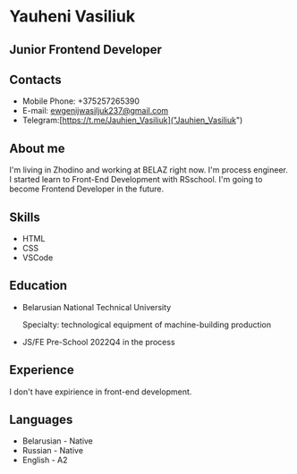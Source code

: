 # Yauheni Vasiliuk
## Junior Frontend Developer
## Contacts
+ Mobile Phone: +375257265390
+ E-mail: ewgenijwasiljuk237@gmail.com
+ Telegram:[https://t.me/Jauhien_Vasiliuk]("Jauhien_Vasiliuk")
## About me
I'm living in Zhodino and working at BELAZ right now. I'm process engineer. I started learn to Front-End Development with RSschool.
I'm going to become Frontend Developer in the future.
## Skills 
+ HTML
+ CSS
+ VSCode
## Education
+ Belarusian National Technical University


  Specialty: technological equipment of machine-building production
+ JS/FE Pre-School 2022Q4 in the process
## Experience
I don't have expirience in front-end development.
## Languages
+ Belarusian - Native
+ Russian - Native
+ English - A2
